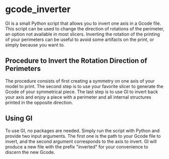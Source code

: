 # gcode_inverter
GI is a small Python script that allows you to invert one axis in a Gcode file. This script can be used to change the direction of rotations of the perimeter, an option not available in most slicers.
Inverting the rotation of the printing of your perimeters can be useful to avoid some artifacts on the print, or simply because you want to.

## Procedure to Invert the Rotation Direction of Perimeters
The procedure consists of first creating a symmetry on one axis of your model to print. The second step is to use your favorite slicer to generate the Gcode of your symmetrical piece. The last step is to use GI to invert back your axis and enjoy a piece with a perimeter and all internal structures printed in the opposite direction.

## Using GI
To use GI, no packages are needed. Simply run the script with Python and provide two input arguments. The first one is the path to your Gcode file to invert, and the second argument corresponds to the axis to invert. GI will produce a new file with the prefix "inverted" for your convenience to discern the new Gcode.



